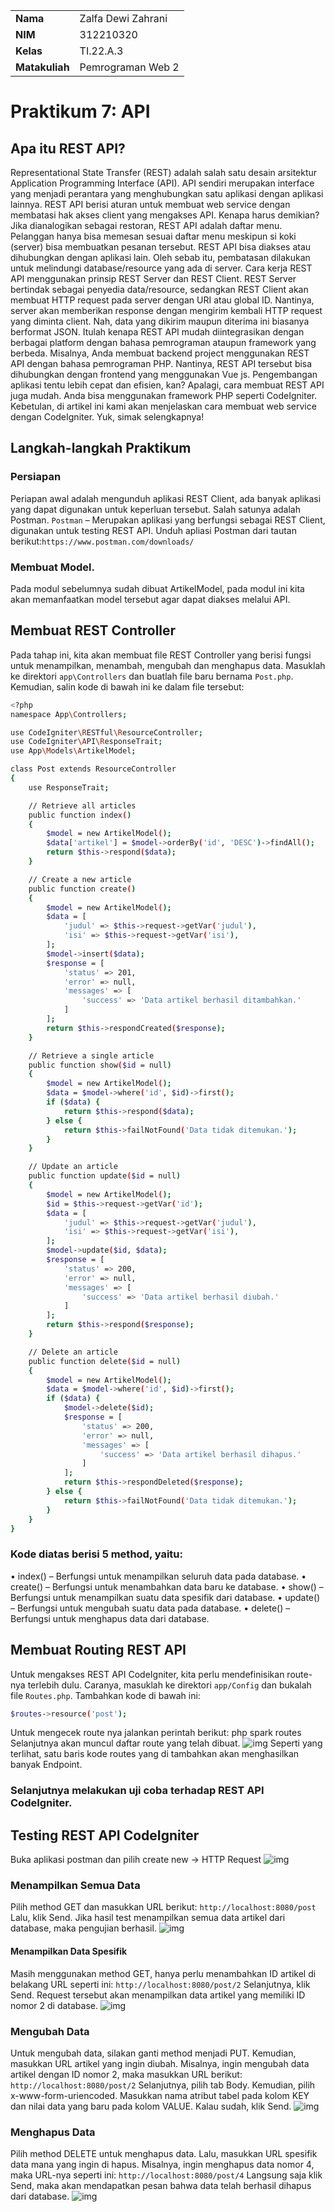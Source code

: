 |                |                            |
| -------------- | -------------------------- |
| <b> Nama       | Zalfa Dewi Zahrani         |
| <b> NIM        | 312210320                  |
| <b> Kelas      | TI.22.A.3                  |
| <b> Matakuliah | Pemrograman Web 2          |

# Praktikum 7: API

## Apa itu REST API?

Representational State Transfer (REST) adalah salah satu desain arsitektur Application Programming Interface (API). API sendiri merupakan interface yang menjadi perantara yang menghubungkan satu aplikasi dengan aplikasi lainnya. REST API berisi aturan untuk membuat web service dengan membatasi hak akses client yang mengakses API. Kenapa harus demikian? Jika dianalogikan sebagai restoran, REST API adalah daftar menu. Pelanggan hanya bisa memesan sesuai daftar menu meskipun si koki (server) bisa membuatkan pesanan tersebut.
REST API bisa diakses atau dihubungkan dengan aplikasi lain. Oleh sebab itu, pembatasan dilakukan untuk melindungi database/resource yang ada di server.
Cara kerja REST API menggunakan prinsip REST Server dan REST Client.
REST Server bertindak sebagai penyedia data/resource, sedangkan REST Client akan membuat HTTP request pada server dengan URI atau global ID. Nantinya, server akan memberikan response dengan mengirim kembali HTTP request yang diminta client. Nah, data yang dikirim maupun diterima ini biasanya berformat JSON. Itulah kenapa REST API mudah diintegrasikan dengan berbagai platform dengan bahasa pemrograman ataupun framework yang berbeda. Misalnya, Anda membuat backend project menggunakan REST API dengan bahasa pemrograman PHP. Nantinya, REST API tersebut bisa dihubungkan dengan frontend yang menggunakan Vue js.
Pengembangan aplikasi tentu lebih cepat dan efisien, kan? Apalagi, cara membuat REST
API juga mudah. Anda bisa menggunakan framework PHP seperti CodeIgniter.
Kebetulan, di artikel ini kami akan menjelaskan cara membuat web service dengan CodeIgniter. Yuk, simak selengkapnya!

## Langkah-langkah Praktikum

### Persiapan

Periapan awal adalah mengunduh aplikasi REST Client, ada banyak aplikasi yang dapat digunakan untuk keperluan tersebut. Salah satunya adalah Postman. `Postman` – Merupakan aplikasi yang berfungsi sebagai REST Client, digunakan untuk testing REST API. Unduh apliasi Postman dari tautan berikut:`https://www.postman.com/downloads/`

### Membuat Model.

Pada modul sebelumnya sudah dibuat ArtikelModel, pada modul ini kita akan memanfaatkan model tersebut agar dapat diakses melalui API.

## Membuat REST Controller

Pada tahap ini, kita akan membuat file REST Controller yang berisi fungsi untuk menampilkan, menambah, mengubah dan menghapus data. Masuklah ke direktori `app\Controllers` dan buatlah file baru bernama `Post.php`. Kemudian, salin kode di bawah ini ke dalam file tersebut:

```bash
<?php
namespace App\Controllers;

use CodeIgniter\RESTful\ResourceController;
use CodeIgniter\API\ResponseTrait;
use App\Models\ArtikelModel;

class Post extends ResourceController
{
    use ResponseTrait;

    // Retrieve all articles
    public function index()
    {
        $model = new ArtikelModel();
        $data['artikel'] = $model->orderBy('id', 'DESC')->findAll();
        return $this->respond($data);
    }

    // Create a new article
    public function create()
    {
        $model = new ArtikelModel();
        $data = [
            'judul' => $this->request->getVar('judul'),
            'isi' => $this->request->getVar('isi'),
        ];
        $model->insert($data);
        $response = [
            'status' => 201,
            'error' => null,
            'messages' => [
                'success' => 'Data artikel berhasil ditambahkan.'
            ]
        ];
        return $this->respondCreated($response);
    }

    // Retrieve a single article
    public function show($id = null)
    {
        $model = new ArtikelModel();
        $data = $model->where('id', $id)->first();
        if ($data) {
            return $this->respond($data);
        } else {
            return $this->failNotFound('Data tidak ditemukan.');
        }
    }

    // Update an article
    public function update($id = null)
    {
        $model = new ArtikelModel();
        $id = $this->request->getVar('id');
        $data = [
            'judul' => $this->request->getVar('judul'),
            'isi' => $this->request->getVar('isi'),
        ];
        $model->update($id, $data);
        $response = [
            'status' => 200,
            'error' => null,
            'messages' => [
                'success' => 'Data artikel berhasil diubah.'
            ]
        ];
        return $this->respond($response);
    }

    // Delete an article
    public function delete($id = null)
    {
        $model = new ArtikelModel();
        $data = $model->where('id', $id)->first();
        if ($data) {
            $model->delete($id);
            $response = [
                'status' => 200,
                'error' => null,
                'messages' => [
                    'success' => 'Data artikel berhasil dihapus.'
                ]
            ];
            return $this->respondDeleted($response);
        } else {
            return $this->failNotFound('Data tidak ditemukan.');
        }
    }
}
```

### Kode diatas berisi 5 method, yaitu:

• index() – Berfungsi untuk menampilkan seluruh data pada database.
• create() – Berfungsi untuk menambahkan data baru ke database.
• show() – Berfungsi untuk menampilkan suatu data spesifik dari database.
• update() – Berfungsi untuk mengubah suatu data pada database.
• delete() – Berfungsi untuk menghapus data dari database.

## Membuat Routing REST API

Untuk mengakses REST API CodeIgniter, kita perlu mendefinisikan route-nya terlebih dulu. Caranya, masuklah ke direktori `app/Config` dan bukalah file `Routes.php`. Tambahkan kode di bawah ini:

```bash
$routes->resource('post');
```

Untuk mengecek route nya jalankan perintah berikut:
php spark routes
Selanjutnya akan muncul daftar route yang telah dibuat.
![img](web/routes.png)
Seperti yang terlihat, satu baris kode routes yang di tambahkan akan menghasilkan banyak
Endpoint.

### Selanjutnya melakukan uji coba terhadap REST API CodeIgniter.

## Testing REST API CodeIgniter

Buka aplikasi postman dan pilih create new → HTTP Request
![img](web/1.png)

### Menampilkan Semua Data

Pilih method GET dan masukkan URL berikut: `http://localhost:8080/post`
Lalu, klik Send. Jika hasil test menampilkan semua data artikel dari database, maka pengujian
berhasil.
![img](web/2.png)

#### Menampilkan Data Spesifik

Masih menggunakan method GET, hanya perlu menambahkan ID artikel di belakang URL
seperti ini: `http://localhost:8080/post/2`
Selanjutnya, klik Send. Request tersebut akan menampilkan data artikel yang memiliki ID
nomor 2 di database.
![img](web/3.png)

### Mengubah Data

Untuk mengubah data, silakan ganti method menjadi PUT. Kemudian, masukkan URL artikel
yang ingin diubah. Misalnya, ingin mengubah data artikel dengan ID nomor 2, maka masukkan
URL berikut: `http://localhost:8080/post/2`
Selanjutnya, pilih tab Body. Kemudian, pilih x-www-form-uriencoded. Masukkan nama
atribut tabel pada kolom KEY dan nilai data yang baru pada kolom VALUE. Kalau sudah,
klik Send.
![img](web/3.png)

### Menghapus Data

Pilih method DELETE untuk menghapus data. Lalu, masukkan URL spesifik data mana yang
ingin di hapus. Misalnya, ingin menghapus data nomor 4, maka URL-nya seperti ini: `http://localhost:8080/post/4`
Langsung saja klik Send, maka akan mendapatkan pesan bahwa data telah berhasil dihapus dari
database.
![img](web/4.png)
